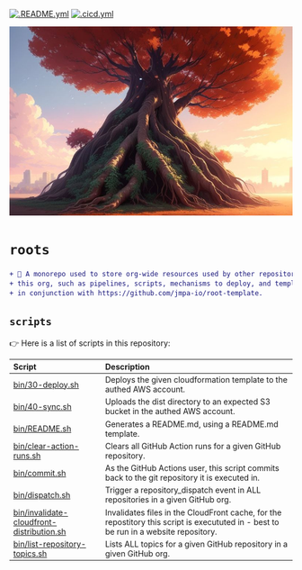 <!-- markdownlint-disable MD041 MD010 -->
[![.README.yml](https://github.com/jmpa-io/roots/actions/workflows/.README.yml/badge.svg)](https://github.com/jmpa-io/roots/actions/workflows/.README.yml)
[![.cicd.yml](https://github.com/jmpa-io/roots/actions/workflows/.cicd.yml/badge.svg)](https://github.com/jmpa-io/roots/actions/workflows/.cicd.yml)

<p align="center">
  <img src="docs/logo.png"/>
</p>

# `roots`

```diff
+ 🌱 A monorepo used to store org-wide resources used by other repositories in
+ this org, such as pipelines, scripts, mechanisms to deploy, and templates. Used
+ in conjunction with https://github.com/jmpa-io/root-template.
```

## `scripts`

👉 Here is a list of scripts in this repository:

Script|Description
:---|:---
[bin/30-deploy.sh](bin/30-deploy.sh) | Deploys the given cloudformation template to the authed AWS account.
[bin/40-sync.sh](bin/40-sync.sh) | Uploads the dist directory to an expected S3 bucket in the authed AWS account.
[bin/README.sh](bin/README.sh) | Generates a README.md, using a README.md template.
[bin/clear-action-runs.sh](bin/clear-action-runs.sh) | Clears all GitHub Action runs for a given GitHub repository.
[bin/commit.sh](bin/commit.sh) | As the GitHub Actions user, this script commits back to the git repository it is executed in.
[bin/dispatch.sh](bin/dispatch.sh) | Trigger a repository_dispatch event in ALL repositories in a given GitHub org.
[bin/invalidate-cloudfront-distribution.sh](bin/invalidate-cloudfront-distribution.sh) | Invalidates files in the CloudFront cache, for the repostitory this script is execututed in - best to be run in a website repository.
[bin/list-repository-topics.sh](bin/list-repository-topics.sh) | Lists ALL topics for a given GitHub repository in a given GitHub org.

